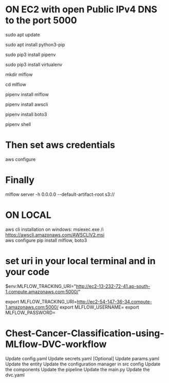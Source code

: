# ON EC2 with open Public IPv4 DNS to the port 5000
sudo apt update

sudo apt install python3-pip

sudo pip3 install pipenv

sudo pip3 install virtualenv

mkdir mlflow

cd mlflow

pipenv install mlflow

pipenv install awscli

pipenv install boto3

pipenv shell

# Then set aws credentials
aws configure

# Finally
mlflow server -h 0.0.0.0 --default-artifact-root s3://<s3-bucket-name>


# ON LOCAL
aws cli installation on windows: msiexec.exe /i https://awscli.amazonaws.com/AWSCLIV2.msi   
aws configure
pip install mlflow, boto3

# set uri in your local terminal and in your code
$env:MLFLOW_TRACKING_URI="http://ec2-13-232-72-41.ap-south-1.compute.amazonaws.com:5000/" 

export MLFLOW_TRACKING_URI=http://ec2-54-147-36-34.compute-1.amazonaws.com:5000/
export MLFLOW_USERNAME=
export MLFLOW_PASSWORD=



# Chest-Cancer-Classification-using-MLflow-DVC-workflow
Update config.yaml
Update secrets.yaml [Optional]
Update params.yaml
Update the entity
Update the configuration manager in src config
Update the components
Update the pipeline
Update the main.py
Update the dvc.yaml


